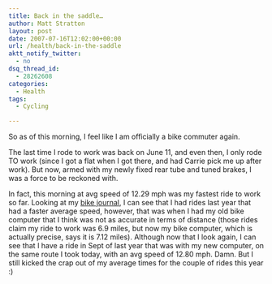 ```yaml
---
title: Back in the saddle…
author: Matt Stratton
layout: post
date: 2007-07-16T12:02:00+00:00
url: /health/back-in-the-saddle
aktt_notify_twitter:
  - no
dsq_thread_id:
  - 28262608
categories:
  - Health
tags:
  - Cycling

---
```

So as of this morning, I feel like I am officially a bike commuter again.

The last time I rode to work was back on June 11, and even then, I only rode TO work (since I got a flat when I got there, and had Carrie pick me up after work). But now, armed with my newly fixed rear tube and tuned brakes, I was a force to be reckoned with.

In fact, this morning at avg speed of 12.29 mph was my fastest ride to work so far. Looking at my [bike journal][1], I can see that I had rides last year that had a faster average speed, however, that was when I had my old bike computer that I think was not as accurate in terms of distance (those rides claim my ride to work was 6.9 miles, but now my bike computer, which is actually precise, says it is 7.12 miles). Although now that I look again, I can see that I have a ride in Sept of last year that was with my new computer, on the same route I took today, with an avg speed of 12.80 mph. Damn. But I still kicked the crap out of my average times for the couple of rides this year :)

 [1]: http://bikejournal.com/journal.asp?rname=mattstratton